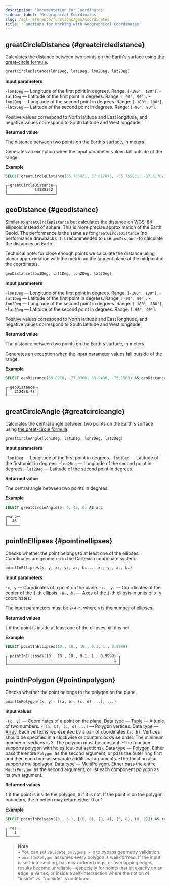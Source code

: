 ```yaml
---
description: 'Documentation for Coordinates'
sidebar_label: 'Geographical Coordinates'
slug: /sql-reference/functions/geo/coordinates
title: 'Functions for Working with Geographical Coordinates'
---
```


## greatCircleDistance {#greatcircledistance}

Calculates the distance between two points on the Earth's surface using [the great-circle formula](https://en.wikipedia.org/wiki/Great-circle_distance).

```sql
greatCircleDistance(lon1Deg, lat1Deg, lon2Deg, lat2Deg)
```

**Input parameters**

-`lon1Deg` — Longitude of the first point in degrees. Range: `[-180°, 180°]`.
-`lat1Deg` — Latitude of the first point in degrees. Range: `[-90°, 90°]`.
-`lon2Deg` — Longitude of the second point in degrees. Range: `[-180°, 180°]`.
-`lat2Deg` — Latitude of the second point in degrees. Range: `[-90°, 90°]`.

Positive values correspond to North latitude and East longitude, and negative values correspond to South latitude and West longitude.

**Returned value**

The distance between two points on the Earth's surface, in meters.

Generates an exception when the input parameter values fall outside of the range.

**Example**

```sql
SELECT greatCircleDistance(55.755831, 37.617673, -55.755831, -37.617673) AS greatCircleDistance
```

```text
┌─greatCircleDistance─┐
│            14128352 │
└─────────────────────┘
```

## geoDistance {#geodistance}

Similar to `greatCircleDistance` but calculates the distance on WGS-84 ellipsoid instead of sphere. This is more precise approximation of the Earth Geoid.
The performance is the same as for `greatCircleDistance` (no performance drawback). It is recommended to use `geoDistance` to calculate the distances on Earth.

Technical note: for close enough points we calculate the distance using planar approximation with the metric on the tangent plane at the midpoint of the coordinates.

```sql
geoDistance(lon1Deg, lat1Deg, lon2Deg, lat2Deg)
```

**Input parameters**

-`lon1Deg` — Longitude of the first point in degrees. Range: `[-180°, 180°]`.
-`lat1Deg` — Latitude of the first point in degrees. Range: `[-90°, 90°]`.
-`lon2Deg` — Longitude of the second point in degrees. Range: `[-180°, 180°]`.
-`lat2Deg` — Latitude of the second point in degrees. Range: `[-90°, 90°]`.

Positive values correspond to North latitude and East longitude, and negative values correspond to South latitude and West longitude.

**Returned value**

The distance between two points on the Earth's surface, in meters.

Generates an exception when the input parameter values fall outside of the range.

**Example**

```sql
SELECT geoDistance(38.8976, -77.0366, 39.9496, -75.1503) AS geoDistance
```

```text
┌─geoDistance─┐
│   212458.73 │
└─────────────┘
```

## greatCircleAngle {#greatcircleangle}

Calculates the central angle between two points on the Earth's surface using [the great-circle formula](https://en.wikipedia.org/wiki/Great-circle_distance).

```sql
greatCircleAngle(lon1Deg, lat1Deg, lon2Deg, lat2Deg)
```

**Input parameters**

-`lon1Deg` — Longitude of the first point in degrees.
-`lat1Deg` — Latitude of the first point in degrees.
-`lon2Deg` — Longitude of the second point in degrees.
-`lat2Deg` — Latitude of the second point in degrees.

**Returned value**

The central angle between two points in degrees.

**Example**

```sql
SELECT greatCircleAngle(0, 0, 45, 0) AS arc
```

```text
┌─arc─┐
│  45 │
└─────┘
```

## pointInEllipses {#pointinellipses}

Checks whether the point belongs to at least one of the ellipses.
Coordinates are geometric in the Cartesian coordinate system.

```sql
pointInEllipses(x, y, x₀, y₀, a₀, b₀,...,xₙ, yₙ, aₙ, bₙ)
```

**Input parameters**

-`x, y` — Coordinates of a point on the plane.
-`xᵢ, yᵢ` — Coordinates of the center of the `i`-th ellipsis.
-`aᵢ, bᵢ` — Axes of the `i`-th ellipsis in units of x, y coordinates.

The input parameters must be `2+4⋅n`, where `n` is the number of ellipses.

**Returned values**

`1` if the point is inside at least one of the ellipses; `0`if it is not.

**Example**

```sql
SELECT pointInEllipses(10., 10., 10., 9.1, 1., 0.9999)
```

```text
┌─pointInEllipses(10., 10., 10., 9.1, 1., 0.9999)─┐
│                                               1 │
└─────────────────────────────────────────────────┘
```

## pointInPolygon {#pointinpolygon}

Checks whether the point belongs to the polygon on the plane.

```sql
pointInPolygon((x, y), [(a, b), (c, d) ...], ...)
```

**Input values**

-`(x, y)` — Coordinates of a point on the plane. Data type — [Tuple](../../data-types/tuple.md) — A tuple of two numbers.
-`[(a, b), (c, d) ...]` — Polygon vertices. Data type — [Array](../../data-types/array.md). Each vertex is represented by a pair of coordinates `(a, b)`. Vertices should be specified in a clockwise or counterclockwise order. The minimum number of vertices is 3. The polygon must be constant.
-The function supports polygon with holes (cut-out sections). Data type — [Polygon](../../data-types/geo.md/#polygon). Either pass the entire `Polygon` as the second argument, or pass the outer ring first and then each hole as separate additional arguments.
-The function also supports multipolygon. Data type — [MultiPolygon](../../data-types/geo.md/#multipolygon). Either pass the entire `MultiPolygon` as the second argument, or list each component polygon as its own argument.

**Returned values**

`1` if the point is inside the polygon, `0` if it is not.
If the point is on the polygon boundary, the function may return either 0 or 1.

**Example**

```sql
SELECT pointInPolygon((3., 3.), [(6, 0), (8, 4), (5, 8), (0, 2)]) AS res
```

```text
┌─res─┐
│   1 │
└─────┘
```

> **Note**  
> • You can set `validate_polygons = 0` to bypass geometry validation.  
> • `pointInPolygon` assumes every polygon is well-formed. If the input is self-intersecting, has mis-ordered rings, or overlapping edges, results become unreliable—especially for points that sit exactly on an edge, a vertex, or inside a self-intersection where the notion of "inside" vs. "outside" is undefined.
